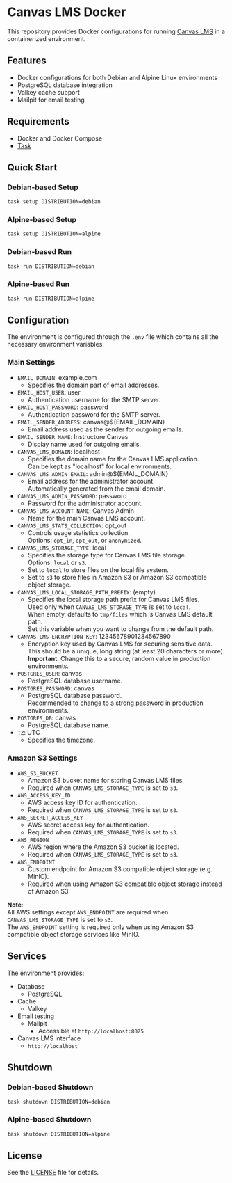 # Canvas LMS Docker

This repository provides Docker configurations for running [Canvas LMS](https://github.com/instructure/canvas-lms) in a containerized environment.

## Features

- Docker configurations for both Debian and Alpine Linux environments
- PostgreSQL database integration
- Valkey cache support
- Mailpit for email testing

## Requirements

- Docker and Docker Compose
- [Task](https://taskfile.dev/)

## Quick Start

### Debian-based Setup

```bash
task setup DISTRIBUTION=debian
```

### Alpine-based Setup

```bash
task setup DISTRIBUTION=alpine
```

### Debian-based Run

```bash
task run DISTRIBUTION=debian
```

### Alpine-based Run

```bash
task run DISTRIBUTION=alpine
```

## Configuration

The environment is configured through the `.env` file which contains all the necessary environment variables.

### Main Settings

- `EMAIL_DOMAIN`: example.com
  - Specifies the domain part of email addresses.
- `EMAIL_HOST_USER`: user
  - Authentication username for the SMTP server.
- `EMAIL_HOST_PASSWORD`: password
  - Authentication password for the SMTP server.
- `EMAIL_SENDER_ADDRESS`: canvas@${EMAIL_DOMAIN}
  - Email address used as the sender for outgoing emails.
- `EMAIL_SENDER_NAME`: Instructure Canvas
  - Display name used for outgoing emails.
- `CANVAS_LMS_DOMAIN`: localhost
  - Specifies the domain name for the Canvas LMS application.<br>
    Can be kept as "localhost" for local environments.
- `CANVAS_LMS_ADMIN_EMAIL`: admin@${EMAIL_DOMAIN}
  - Email address for the administrator account.<br>
    Automatically generated from the email domain.
- `CANVAS_LMS_ADMIN_PASSWORD`: password
  - Password for the administrator account.
- `CANVAS_LMS_ACCOUNT_NAME`: Canvas Admin
  - Name for the main Canvas LMS account.
- `CANVAS_LMS_STATS_COLLECTION`: opt_out
  - Controls usage statistics collection.<br>
    Options: `opt_in`, `opt_out`, or `anonymized`.
- `CANVAS_LMS_STORAGE_TYPE`: local
  - Specifies the storage type for Canvas LMS file storage.<br>
    Options: `local` or `s3`.
  - Set to `local` to store files on the local file system.
  - Set to `s3` to store files in Amazon S3 or Amazon S3 compatible object storage.
- `CANVAS_LMS_LOCAL_STORAGE_PATH_PREFIX`: (empty)
  - Specifies the local storage path prefix for Canvas LMS files.<br>
    Used only when `CANVAS_LMS_STORAGE_TYPE` is set to `local`.<br>
    When empty, defaults to `tmp/files` which is Canvas LMS default path.<br>
    Set this variable when you want to change from the default path.
- `CANVAS_LMS_ENCRYPTION_KEY`: 12345678901234567890
  - Encryption key used by Canvas LMS for securing sensitive data.<br>
    This should be a unique, long string (at least 20 characters or more).<br>
    **Important**: Change this to a secure, random value in production environments.
- `POSTGRES_USER`: canvas
  - PostgreSQL database username.
- `POSTGRES_PASSWORD`: canvas
  - PostgreSQL database password.<br>
    Recommended to change to a strong password in production environments.
- `POSTGRES_DB`: canvas
  - PostgreSQL database name.
- `TZ`: UTC
  - Specifies the timezone.

### Amazon S3 Settings

- `AWS_S3_BUCKET`
  - Amazon S3 bucket name for storing Canvas LMS files.
  - Required when `CANVAS_LMS_STORAGE_TYPE` is set to `s3`.
- `AWS_ACCESS_KEY_ID`
  - AWS access key ID for authentication.
  - Required when `CANVAS_LMS_STORAGE_TYPE` is set to `s3`.
- `AWS_SECRET_ACCESS_KEY`
  - AWS secret access key for authentication.
  - Required when `CANVAS_LMS_STORAGE_TYPE` is set to `s3`.
- `AWS_REGION`
  - AWS region where the Amazon S3 bucket is located.
  - Required when `CANVAS_LMS_STORAGE_TYPE` is set to `s3`.
- `AWS_ENDPOINT`
  - Custom endpoint for Amazon S3 compatible object storage (e.g. MinIO).
  - Required when using Amazon S3 compatible object storage instead of Amazon S3.

**Note**:<br>
All AWS settings except `AWS_ENDPOINT` are required when `CANVAS_LMS_STORAGE_TYPE` is set to `s3`.<br>
The `AWS_ENDPOINT` setting is required only when using Amazon S3 compatible object storage services like MinIO.

## Services

The environment provides:

- Database
  - PostgreSQL
- Cache
  - Valkey
- Email testing
  - Mailpit
    - Accessible at `http://localhost:8025`
- Canvas LMS interface
  - `http://localhost`

## Shutdown

### Debian-based Shutdown

```bash
task shutdown DISTRIBUTION=debian
```

### Alpine-based Shutdown

```bash
task shutdown DISTRIBUTION=alpine
```

## License

See the [LICENSE](LICENSE) file for details.
